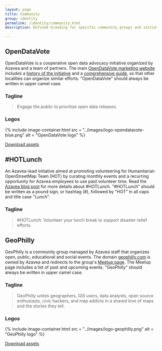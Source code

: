 ```yaml
---
layout: page
title: Community
group: identity
permalink: /identity/community.html
description: Defined branding for specific community groups and initiatives.

---
```


## OpenDataVote
OpenDataVote is a cooperative open data advocacy initiative organized by Azavea and a team of partners. The main [OpenDataVote marketing website](https://www.opendatavote.org/) includes a [history of the initiative](https://www.opendatavote.org/history) and a [comprehensive guide](https://www.opendatavote.org/guide), so that other localities can organize similar efforts. "OpenDataVote" should always be written in upper camel case.

### Tagline

> Engage the public to prioritize open data releases.

### Logos

{% include image-container.html
  src =  "../images/logo-opendatavote-blue.png"
  alt =  "OpenDataVote logo"
%}

<a href="/downloads/OpenDataVote-assets.zip" class="c-btn c-btn--small" download>Download assets</a>

## &#35;HOTLunch
An Azavea-lead initiative aimed at promoting volunteering for Humanitarian OpenStreetMap Team (HOT) by curating monthly events and a recurring opportunity for Azavea employees to use paid volunteer time. Read the [Azavea blog post](https://www.azavea.com/blog/2017/10/02/hotlunch-volunteer-lunch-break-support-disaster-relief-efforts/) for more details about &#35;HOTLunch. "&#35;HOTLunch" should be written as a pound sign, or hashtag (#), followed by "HOT" in all caps and title case "Lunch".

### Tagline

> &#35;HOTLunch: Volunteer your lunch break to support disaster relief efforts.

## GeoPhilly
GeoPhilly is a community group managed by Azavea staff that organizes open, public, educational and social events. The domain [geophilly.com](http://geophilly.com/) is owned by Azavea and redirects to the group's [Meetup page](https://www.meetup.com/geophilly/). The Meetup page includes a list of past and upcoming events. "GeoPhilly" should always be written in upper camel case.

### Tagline

> GeoPhilly unites geographers, GIS users, data analysts, open source enthusiasts, civic hackers, and map addicts in a shared love of maps and the stories they tell.

### Logos

{% include image-container.html
  src =  "../images/logo-geophilly.png"
  alt =  "GeoPhilly logo"
%}

<a href="/downloads/GeoPhilly-assets.zip" class="c-btn c-btn--small" download>Download assets</a>
